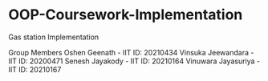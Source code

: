 # OOP-Coursework-Implementation
Gas station Implementation

Group Members
Oshen Geenath - IIT ID: 20210434
Vinsuka Jeewandara - IIT ID: 20200471
Senesh Jayakody - IIT ID: 20210164
Vinuwara Jayasuriya - IIT ID: 20210167
